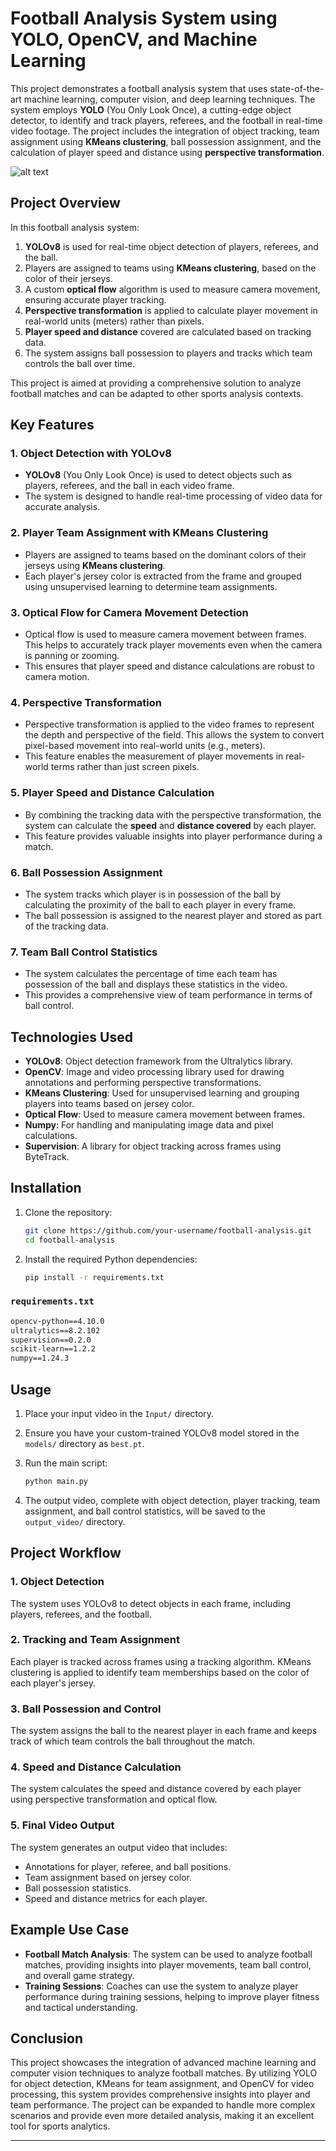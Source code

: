 # Football Analysis System using YOLO, OpenCV, and Machine Learning

This project demonstrates a football analysis system that uses state-of-the-art machine learning, computer vision, and deep learning techniques. The system employs **YOLO** (You Only Look Once), a cutting-edge object detector, to identify and track players, referees, and the football in real-time video footage. The project includes the integration of object tracking, team assignment using **KMeans clustering**, ball possession assignment, and the calculation of player speed and distance using **perspective transformation**.

![alt text]()

## Project Overview

In this football analysis system:

1. **YOLOv8** is used for real-time object detection of players, referees, and the ball.
2. Players are assigned to teams using **KMeans clustering**, based on the color of their jerseys.
3. A custom **optical flow** algorithm is used to measure camera movement, ensuring accurate player tracking.
4. **Perspective transformation** is applied to calculate player movement in real-world units (meters) rather than pixels.
5. **Player speed and distance** covered are calculated based on tracking data.
6. The system assigns ball possession to players and tracks which team controls the ball over time.

This project is aimed at providing a comprehensive solution to analyze football matches and can be adapted to other sports analysis contexts.

## Key Features

### 1. Object Detection with YOLOv8

- **YOLOv8** (You Only Look Once) is used to detect objects such as players, referees, and the ball in each video frame.
- The system is designed to handle real-time processing of video data for accurate analysis.

### 2. Player Team Assignment with KMeans Clustering

- Players are assigned to teams based on the dominant colors of their jerseys using **KMeans clustering**.
- Each player's jersey color is extracted from the frame and grouped using unsupervised learning to determine team assignments.

### 3. Optical Flow for Camera Movement Detection

- Optical flow is used to measure camera movement between frames. This helps to accurately track player movements even when the camera is panning or zooming.
- This ensures that player speed and distance calculations are robust to camera motion.

### 4. Perspective Transformation

- Perspective transformation is applied to the video frames to represent the depth and perspective of the field. This allows the system to convert pixel-based movement into real-world units (e.g., meters).
- This feature enables the measurement of player movements in real-world terms rather than just screen pixels.

### 5. Player Speed and Distance Calculation

- By combining the tracking data with the perspective transformation, the system can calculate the **speed** and **distance covered** by each player.
- This feature provides valuable insights into player performance during a match.

### 6. Ball Possession Assignment

- The system tracks which player is in possession of the ball by calculating the proximity of the ball to each player in every frame.
- The ball possession is assigned to the nearest player and stored as part of the tracking data.

### 7. Team Ball Control Statistics

- The system calculates the percentage of time each team has possession of the ball and displays these statistics in the video.
- This provides a comprehensive view of team performance in terms of ball control.

## Technologies Used

- **YOLOv8**: Object detection framework from the Ultralytics library.
- **OpenCV**: Image and video processing library used for drawing annotations and performing perspective transformations.
- **KMeans Clustering**: Used for unsupervised learning and grouping players into teams based on jersey color.
- **Optical Flow**: Used to measure camera movement between frames.
- **Numpy**: For handling and manipulating image data and pixel calculations.
- **Supervision**: A library for object tracking across frames using ByteTrack.

## Installation

1. Clone the repository:

   ```bash
   git clone https://github.com/your-username/football-analysis.git
   cd football-analysis
   ```
2. Install the required Python dependencies:

   ```bash
   pip install -r requirements.txt
   ```

### `requirements.txt`

```txt
opencv-python==4.10.0
ultralytics==8.2.102
supervision==0.2.0
scikit-learn==1.2.2
numpy==1.24.3
```

## Usage

1. Place your input video in the `Input/` directory.
2. Ensure you have your custom-trained YOLOv8 model stored in the `models/` directory as `best.pt`.
3. Run the main script:

   ```bash
   python main.py
   ```
4. The output video, complete with object detection, player tracking, team assignment, and ball control statistics, will be saved to the `output_video/` directory.

## Project Workflow

### 1. **Object Detection**

   The system uses YOLOv8 to detect objects in each frame, including players, referees, and the football.

### 2. **Tracking and Team Assignment**

   Each player is tracked across frames using a tracking algorithm. KMeans clustering is applied to identify team memberships based on the color of each player's jersey.

### 3. **Ball Possession and Control**

   The system assigns the ball to the nearest player in each frame and keeps track of which team controls the ball throughout the match.

### 4. **Speed and Distance Calculation**

   The system calculates the speed and distance covered by each player using perspective transformation and optical flow.

### 5. **Final Video Output**

   The system generates an output video that includes:

- Annotations for player, referee, and ball positions.
- Team assignment based on jersey color.
- Ball possession statistics.
- Speed and distance metrics for each player.

## Example Use Case

- **Football Match Analysis**: The system can be used to analyze football matches, providing insights into player movements, team ball control, and overall game strategy.
- **Training Sessions**: Coaches can use the system to analyze player performance during training sessions, helping to improve player fitness and tactical understanding.

## Conclusion

This project showcases the integration of advanced machine learning and computer vision techniques to analyze football matches. By utilizing YOLO for object detection, KMeans for team assignment, and OpenCV for video processing, this system provides comprehensive insights into player and team performance. The project can be expanded to handle more complex scenarios and provide even more detailed analysis, making it an excellent tool for sports analytics.

---
